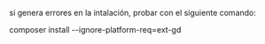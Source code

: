 si genera errores en la intalación, probar con el siguiente comando:

composer install --ignore-platform-req=ext-gd